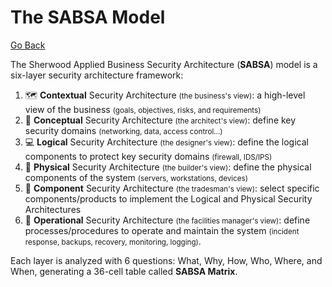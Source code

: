 # The SABSA Model

[Go Back](../architecture.md)

<div class="row row-cols-md-2"><div>

The Sherwood Applied Business Security Architecture (**SABSA**) model is a six-layer security architecture framework:

1. 🗺️ **Contextual** Security Architecture <small>(the business's view)</small>: a high-level view of the business <small>(goals, objectives, risks, and requirements)</small>
2. 📃 **Conceptual** Security Architecture <small>(the architect's view)</small>: define key security domains <small>(networking, data, access control...)</small>
3. 💻 **Logical** Security Architecture <small>(the designer's view)</small>: define the logical components to protect key security domains <small>(firewall, IDS/IPS)</small>
4. 🔐 **Physical** Security Architecture <small>(the builder's view)</small>: define the physical components of the system <small>(servers, workstations, devices)</small>
5. 👛 **Component** Security Architecture <small>(the tradesman's view)</small>: select specific components/products to implement the Logical and Physical Security Architectures
6. 🔎 **Operational** Security Architecture <small>(the facilities manager's view)</small>: define processes/procedures to operate and maintain the system <small>(incident response, backups, recovery, monitoring, logging)</small>.

</div><div>

Each layer is analyzed with 6 questions: What, Why, How, Who, Where, and When, generating a 36-cell table called **SABSA Matrix**.
</div></div>
